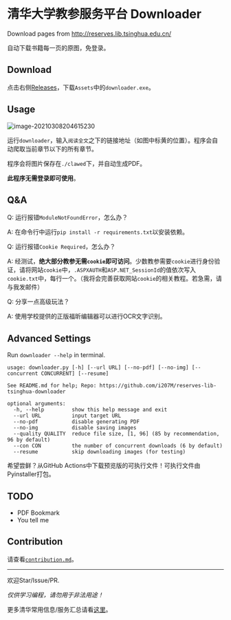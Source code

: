 # 清华大学教参服务平台 Downloader
Download pages from http://reserves.lib.tsinghua.edu.cn/

自动下载书籍每一页的原图，免登录。

## Download

点击右侧[Releases](https://github.com/i207M/reserves-lib-tsinghua-downloader/releases/latest)，下载`Assets`中的`downloader.exe`。

## Usage

![image-20210308204615230](https://i.loli.net/2021/03/08/zVAYweuK7cHk5os.png)

运行`downloader`，输入`阅读全文`之下的链接地址（如图中标黄的位置）。程序会自动爬取当前章节以下的所有章节。

程序会将图片保存在`./clawed`下，并自动生成PDF。

**此程序无需登录即可使用**。

## Q&A

Q: 运行报错`ModuleNotFoundError`，怎么办？

A: 在命令行中运行`pip install -r requirements.txt`以安装依赖。

Q: 运行报错`Cookie Required`，怎么办？

A: 经测试，**绝大部分教参无需`cookie`即可访问**。少数教参需要`cookie`进行身份验证，请将网站`cookie`中，`.ASPXAUTH`和`ASP.NET_SessionId`的值依次写入`cookie.txt`中，每行一个。（我将会完善获取网站`cookie`的相关教程。若急需，请与我发邮件）

Q: 分享一点高级玩法？

A: 使用学校提供的正版福昕编辑器可以进行OCR文字识别。

## Advanced Settings

Run `downloader --help` in terminal.

```
usage: downloader.py [-h] [--url URL] [--no-pdf] [--no-img] [--concurrent CONCURRENT] [--resume]

See README.md for help; Repo: https://github.com/i207M/reserves-lib-tsinghua-downloader

optional arguments:
  -h, --help         show this help message and exit
  --url URL          input target URL
  --no-pdf           disable generating PDF
  --no-img           disable saving images
  --quality QUALITY  reduce file size, [1, 96] (85 by recommendation, 96 by default)
  --con CON          the number of concurrent downloads (6 by default)
  --resume           skip downloading images (for testing)
```

希望尝鲜？从GitHub Actions中下载预览版的可执行文件！可执行文件由Pyinstaller打包。

## TODO

- PDF Bookmark
- You tell me

## Contribution

请查看[`contribution.md`](/contribution.md)。

---

欢迎Star/Issue/PR.

*仅供学习编程，请勿用于非法用途！*

更多清华常用信息/服务汇总请看[这里](https://github.com/ZenithalHourlyRate/thuservices)。

